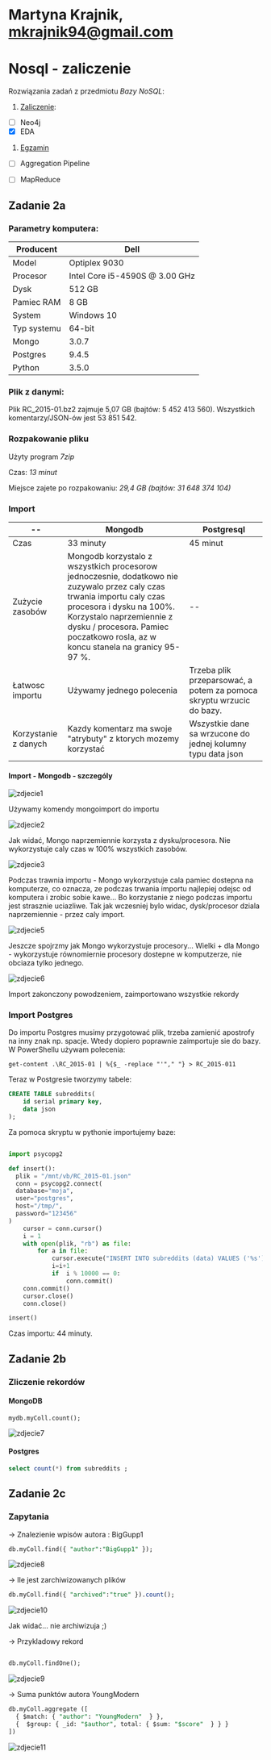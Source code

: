 # Martyna Krajnik, mkrajnik94@gmail.com
# Nosql - zaliczenie
Rozwiązania zadań z przedmiotu *Bazy NoSQL*:

1. [Zaliczenie](zaliczenie.md):
 - [ ] Neo4j
 - [x] EDA
1. [Egzamin](egzamin.md)
 - [ ] Aggregation Pipeline
 - [ ] MapReduce



## Zadanie 2a

### Parametry komputera:

| Producent | Dell |
|---|---|
| Model | Optiplex 9030 |
| Procesor | Intel Core i5-4590S @ 3.00 GHz |
| Dysk | 512 GB |
| Pamiec RAM | 8 GB | 
| System  | Windows 10 |
| Typ systemu  | 64-bit |
| Mongo | 3.0.7 |
| Postgres | 9.4.5 |
| Python | 3.5.0 |

### Plik z danymi:

Plik RC_2015-01.bz2 zajmuje 5,07 GB (bajtów: 5 452 413 560). Wszystkich komentarzy/JSON-ów jest 53 851 542.


### Rozpakowanie pliku

Użyty program *7zip* 

Czas: *13 minut*

Miejsce zajete po rozpakowaniu: *29,4 GB (bajtów: 31 648 374 104)*


### Import 

|--| Mongodb | Postgresql |
|---|---|---|
|Czas | 33 minuty | 45 minut|
|Zużycie zasobów | Mongodb korzystalo z wszystkich procesorow jednoczesnie, dodatkowo nie zuzywalo przez caly czas trwania importu caly czas procesora i dysku na 100%. Korzystalo naprzemiennie z dysku / procesora. Pamiec poczatkowo rosla, az w koncu stanela na granicy 95-97 %. |  -- |
| Łatwosc importu | Używamy jednego polecenia | Trzeba plik przeparsować, a potem za pomoca skryptu wrzucic do bazy. |
| Korzystanie z danych | Kazdy komentarz ma swoje "atrybuty" z ktorych mozemy korzystać | Wszystkie dane sa wrzucone do jednej kolumny typu data json|




#### Import - Mongodb - szczególy

![zdjecie1](https://github.com/mkrajnik/nosql/blob/master/mongo1.png)

Używamy komendy mongoimport do importu



![zdjecie2](https://github.com/mkrajnik/nosql/blob/master/mongo2.png)

Jak widać, Mongo naprzemiennie korzysta z dysku/procesora. Nie wykorzystuje caly czas w 100% wszystkich zasobów.


![zdjecie3](https://github.com/mkrajnik/nosql/blob/master/mongo3.png)

Podczas trawnia importu - Mongo wykorzystuje cala pamiec dostepna na komputerze, co oznacza, ze podczas trwania importu najlepiej odejsc od komputera i zrobic sobie kawe... Bo korzystanie z niego podczas importu jest strasznie uciazliwe. Tak jak wczesniej bylo widac, dysk/procesor dziala naprzemiennie - przez caly import.

![zdjecie5](https://github.com/mkrajnik/nosql/blob/master/mongo5.png)

Jeszcze spojrzmy jak Mongo wykorzystuje procesory... Wielki + dla Mongo - wykorzystuje równomiernie procesory dostepne w komputzerze, nie obciaza tylko jednego.


![zdjecie6](https://github.com/mkrajnik/nosql/blob/master/mongo6.png)

Import zakonczony powodzeniem, zaimportowano wszystkie rekordy 


### Import Postgres

Do importu Postgres musimy przygotować plik, trzeba zamienić apostrofy na inny znak np. spacje. Wtedy dopiero poprawnie zaimportuje sie do bazy.
W PowerShellu używam polecenia:

``` get-content .\RC_2015-01 | %{$_ -replace "'"," "} > RC_2015-011 ```

Teraz w Postgresie tworzymy tabele:


``` sql
CREATE TABLE subreddits(
	id serial primary key,
	data json
);
```

Za pomoca skryptu w pythonie importujemy baze:

``` python 

import psycopg2

def insert():
  plik = "/mnt/vb/RC_2015-01.json"
  conn = psycopg2.connect(
  database="moja",
  user="postgres",
  host="/tmp/",
  password="123456"
)
    cursor = conn.cursor()
    i = 1
    with open(plik, "rb") as file:
        for a in file:
            cursor.execute("INSERT INTO subreddits (data) VALUES ('%s')" % (a))
            i=i+1
            if  i % 10000 == 0:
                conn.commit()
    conn.commit()
    cursor.close()
    conn.close()

insert()


```

Czas importu: 44 minuty.

## Zadanie 2b

### Zliczenie rekordów

####  MongoDB

```  
mydb.myColl.count();
```
![zdjecie7](https://github.com/mkrajnik/nosql/blob/master/mongo7.png)

#### Postgres

``` sql
select count(*) from subreddits ; 
```

## Zadanie 2c 

### Zapytania

-> Znalezienie wpisów autora : BigGupp1
 
``` sql
db.myColl.find({ "author":"BigGupp1" });
```

![zdjecie8](https://github.com/mkrajnik/nosql/blob/master/mongo8.png)

->  Ile jest zarchiwizowanych plików

``` sql
db.myColl.find({ "archived":"true" }).count();
```

![zdjecie10](https://github.com/mkrajnik/nosql/blob/master/mongo10.png)

Jak widać... nie archiwizuja ;)

->  Przykladowy rekord

``` sql

db.myColl.findOne();

```

![zdjecie9](https://github.com/mkrajnik/nosql/blob/master/mongo9.png)

-> Suma punktów autora YoungModern 

``` sql
db.myColl.aggregate ([
  { $match: { "author": "YoungModern"  } },
  {  $group: { _id: "$author", total: { $sum: "$score"  } } }
])
```
![zdjecie11](https://github.com/mkrajnik/nosql/blob/master/mongo11.png)
